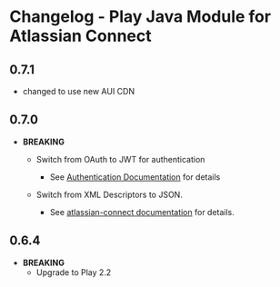 # Changelog - Play Java Module for Atlassian Connect

## 0.7.1

* changed to use new AUI CDN

## 0.7.0

* **BREAKING**

  * Switch from OAuth to JWT for authentication

    * See [Authentication Documentation](https://developer.atlassian.com/static/connect/docs/pages/concepts/authentication.html) for details

  * Switch from XML Descriptors to JSON.

    * See [atlassian-connect documentation](https://developer.atlassian.com/static/connect/docs/) for details.

## 0.6.4 
* **BREAKING** 
  * Upgrade to Play 2.2
